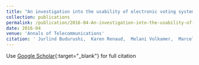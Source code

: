 ```yaml
---
title: "An investigation into the usability of electronic voting systems for complex elections"
collection: publications
permalink: /publication/2016-04-An-investigation-into-the-usability-of-electronic-voting-systems-for-complex-elections
date: 2016-04
venue: 'Annals of Telecommunications'
citation: ' Jurlind Budurushi,  Karen Renaud,  Melani Volkamer,  Marcel Woide, &quot;An investigation into the usability of electronic voting systems for complex elections.&quot; Annals of Telecommunications, 2016.'
---
```

Use [Google Scholar](https://scholar.google.com/scholar?q=An+investigation+into+the+usability+of+electronic+voting+systems+for+complex+elections){:target="_blank"} for full citation
